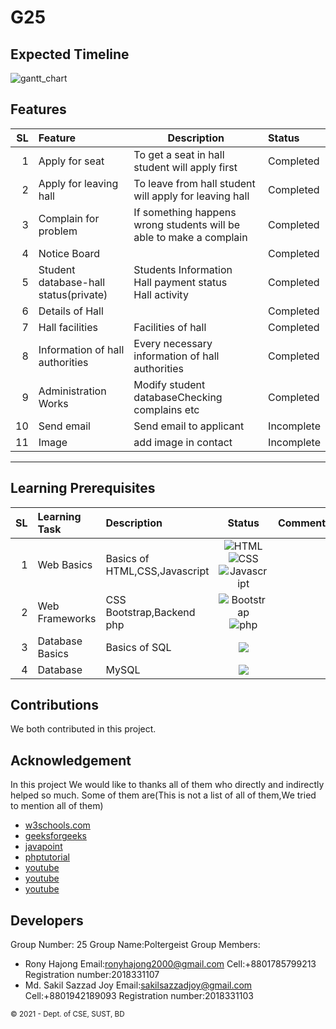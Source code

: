 # G25
<b>Expected Timeline</b>
------------------------------------------------------

![gantt_chart](https://user-images.githubusercontent.com/52778083/117676270-33c7a280-b1cf-11eb-92b3-9595dcab70cb.jpg)






<b>Features</b>
-------------------------------------------------------
SL| Feature | Description |Status|
--:|:-------|-------------|:------|
1|Apply for seat|To get a seat in hall student will apply first|Completed |
2|Apply for leaving hall|To leave from hall student will apply for leaving hall| Completed |
3|Complain for problem|If something happens wrong students will be able to make a complain| Completed |
4|Notice Board| |Completed |
5|Student database-hall status(private)|Students Information <br> Hall payment status <br> Hall activity|Completed|
6|Details of Hall||Completed|
7|Hall facilities|Facilities of hall|Completed |
8|Information of hall authorities| Every necessary information of hall authorities| Completed|
9|Administration Works|Modify student databaseChecking complains etc|Completed|
10|Send email|Send email to applicant|Incomplete|
11|Image|add image in contact|Incomplete|
----------------------------------------











<b>Learning Prerequisites</b>
-----------------------------------------------------
SL| Learning Task | Description | Status | Comment |
--:|:-------------|:------------|:-------:|--------|
1|Web Basics|Basics of HTML,CSS,Javascript|![HTML](https://img.shields.io/badge/HTML-learned-green) <br> ![CSS](https://img.shields.io/badge/CSS-learned-green) <br> ![Javascript](https://img.shields.io/badge/Javascript-Informational-blue)||
2|Web Frameworks|CSS Bootstrap,Backend php|![Bootstrap](https://img.shields.io/badge/Bootstrap-learned-green) <br> ![php](https://img.shields.io/badge/php-20%20June-red) | |
3| Database Basics| Basics of SQL|![](https://img.shields.io/badge/SQL-Informational-blue)||
4|Database| MySQL|![](https://img.shields.io/badge/MySQL-31May-orange) | |


## Contributions
We both contributed in this project.


## Acknowledgement
In this project We would like to thanks all of them who directly and indirectly helped so much.
Some of them are(This is not a list of all of them,We tried to mention all of them)

* [w3schools.com](https://www.w3schools.com/)
* [geeksforgeeks](https://www.geeksforgeeks.org/)
* [javapoint](https://www.javatpoint.com/)
* [phptutorial](https://www.phptutorial.net/)
* [youtube](https://youtu.be/Ufb8KMikNF8)
* [youtube](https://www.youtube.com/watch?v=-f8N4FEQWyY)
* [youtube](https://youtu.be/4sosXZsdy-s)

## Developers
Group Number: 25
Group Name:Poltergeist
Group Members:
* Rony Hajong
  Email:ronyhajong2000@gmail.com
  Cell:+8801785799213
  Registration number:2018331107
* Md. Sakil Sazzad Joy
  Email:sakilsazzadjoy@gmail.com
  Cell:+8801942189093
  Registration number:2018331103


<small>&copy; 2021 - Dept. of CSE, SUST, BD</small>
